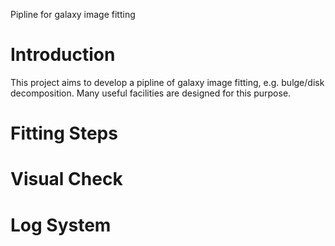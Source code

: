 Pipline for galaxy image fitting

# Introduction
This project aims to develop a pipline of galaxy image fitting, e.g. bulge/disk decomposition. Many useful facilities are designed for this purpose.

# Fitting Steps

# Visual Check

# Log System
